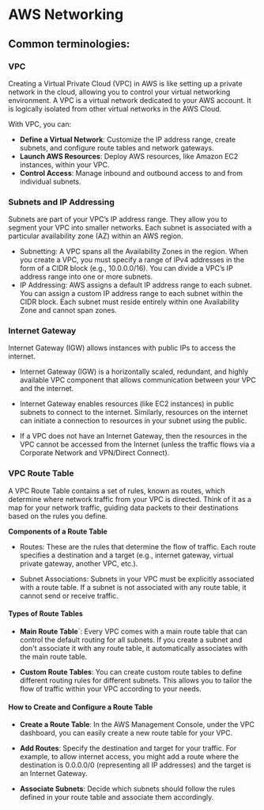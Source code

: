 # AWS Networking

## Common terminologies:

### VPC

Creating a Virtual Private Cloud (VPC) in AWS is like setting up a private network in the cloud, allowing you to control your virtual networking environment. A VPC is a virtual network dedicated to your AWS account. It is logically isolated from other virtual networks in the AWS Cloud.

With VPC, you can:

- **Define a Virtual Network**: Customize the IP address range, create subnets, and configure route tables and network gateways.
- **Launch AWS Resources**: Deploy AWS resources, like Amazon EC2 instances, within your VPC.
- **Control Access**: Manage inbound and outbound access to and from individual subnets.


### Subnets and IP Addressing

Subnets are part of your VPC’s IP address range. They allow you to segment your VPC into smaller networks. Each subnet is associated with a particular availability zone (AZ) within an AWS region.

- Subnetting: A VPC spans all the Availability Zones in the region. When you create a VPC, you must specify a range of IPv4 addresses in the form of a CIDR block (e.g., 10.0.0.0/16). You can divide a VPC’s IP address range into one or more subnets.
- IP Addressing: AWS assigns a default IP address range to each subnet. You can assign a custom IP address range to each subnet within the CIDR block. Each subnet must reside entirely within one Availability Zone and cannot span zones.

### Internet Gateway

Internet Gateway (IGW) allows instances with public IPs to access the internet.

- Internet Gateway (IGW) is a horizontally scaled, redundant, and highly available VPC component that allows communication between your VPC and the internet.

- Internet Gateway enables resources (like EC2 instances) in public subnets to connect to the internet. Similarly, resources on the internet can initiate a connection to resources in your subnet using the public.

- If a VPC does not have an Internet Gateway, then the resources in the VPC cannot be accessed from the Internet (unless the traffic flows via a Corporate Network and VPN/Direct Connect).

### VPC Route Table

A VPC Route Table contains a set of rules, known as routes, which determine where network traffic from your VPC is directed. Think of it as a map for your network traffic, guiding data packets to their destinations based on the rules you define.

**Components of a Route Table**

- Routes: These are the rules that determine the flow of traffic. Each route specifies a destination and a target (e.g., internet gateway, virtual private gateway, another VPC, etc.).

- Subnet Associations: Subnets in your VPC must be explicitly associated with a route table. If a subnet is not associated with any route table, it cannot send or receive traffic.

#### Types of Route Tables

- **Main Route Table**`: Every VPC comes with a main route table that can control the default routing for all subnets. If you create a subnet and don't associate it with any route table, it automatically associates with the main route table.

- **Custom Route Tables**: You can create custom route tables to define different routing rules for different subnets. This allows you to tailor the flow of traffic within your VPC according to your needs.

#### How to Create and Configure a Route Table

- **Create a Route Table**: In the AWS Management Console, under the VPC dashboard, you can easily create a new route table for your VPC.

- **Add Routes**: Specify the destination and target for your traffic. For example, to allow internet access, you might add a route where the destination is 0.0.0.0/0 (representing all IP addresses) and the target is an Internet Gateway.

- **Associate Subnets**: Decide which subnets should follow the rules defined in your route table and associate them accordingly.
